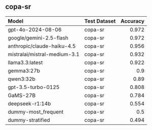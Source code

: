## copa-sr

| Model                        | Test Dataset   |   Accuracy |
|:-----------------------------|:---------------|-----------:|
| gpt-4o-2024-08-06            | copa-sr        |      0.972 |
| google/gemini-2.5-flash      | copa-sr        |      0.972 |
| anthropic/claude-haiku-4.5   | copa-sr        |      0.956 |
| mistralai/mistral-medium-3.1 | copa-sr        |      0.932 |
| llama3.3:latest              | copa-sr        |      0.922 |
| gemma3:27b                   | copa-sr        |      0.9   |
| qwen3:32b                    | copa-sr        |      0.89  |
| gpt-3.5-turbo-0125           | copa-sr        |      0.808 |
| GaMS-27B                     | copa-sr        |      0.784 |
| deepseek-r1:14b              | copa-sr        |      0.554 |
| dummy-most_frequent          | copa-sr        |      0.5   |
| dummy-stratified             | copa-sr        |      0.494 |